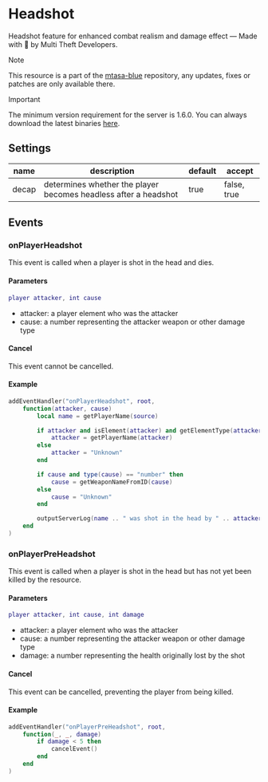 # Headshot
Headshot feature for enhanced combat realism and damage effect — Made with 💖 by Multi Theft Developers.

> [!NOTE]
> This resource is a part of the [mtasa-blue](https://github.com/multitheftauto/mtasa-resources) repository, any updates, fixes or patches are only available there.

> [!IMPORTANT]
> The minimum version requirement for the server is 1.6.0. You can always download the latest binaries [here](https://nightly.multitheftauto.com/).

## Settings
| name  | description                                                     | default | accept      |
|-------|-----------------------------------------------------------------|---------|-------------|
| decap | determines whether the player becomes headless after a headshot | true    | false, true |

## Events

### onPlayerHeadshot
This event is called when a player is shot in the head and dies.

#### Parameters
```lua
player attacker, int cause
```
- attacker: a player element who was the attacker
- cause: a number representing the attacker weapon or other damage type

#### Cancel
This event cannot be cancelled.

#### Example
```lua
addEventHandler("onPlayerHeadshot", root,
    function(attacker, cause)
        local name = getPlayerName(source)

        if attacker and isElement(attacker) and getElementType(attacker) == "player" then
            attacker = getPlayerName(attacker)
        else
            attacker = "Unknown"
        end

        if cause and type(cause) == "number" then
            cause = getWeaponNameFromID(cause)
        else
            cause = "Unknown"
        end

        outputServerLog(name .. " was shot in the head by " .. attacker .. " using " .. cause)
    end
)
```

### onPlayerPreHeadshot
This event is called when a player is shot in the head but has not yet been killed by the resource.

#### Parameters
```lua
player attacker, int cause, int damage 
```
- attacker: a player element who was the attacker
- cause: a number representing the attacker weapon or other damage type
- damage: a number representing the health originally lost by the shot

#### Cancel
This event can be cancelled, preventing the player from being killed.

#### Example
```lua
addEventHandler("onPlayerPreHeadshot", root,
    function(_, _, damage)
        if damage < 5 then
            cancelEvent()
        end
    end
)
```